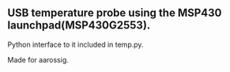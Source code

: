 ## USB temperature probe using the MSP430 launchpad(MSP430G2553).

Python interface to it included in temp.py.

Made for aarossig.